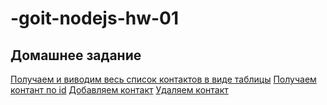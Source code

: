 # -goit-nodejs-hw-01
## Домашнее задание

[Получаем и виводим весь список контактов в виде таблицы](http://joxi.ru/brRxWovHLlg7l2)
[Получаем контант по id](http://joxi.ru/LmGW1ovSgoqlJm)
[Добавляем контакт](http://joxi.ru/gmvX4NKUdP9djA)
[Удаляем контакт](http://joxi.ru/KAxk4qaivPJVv2)
